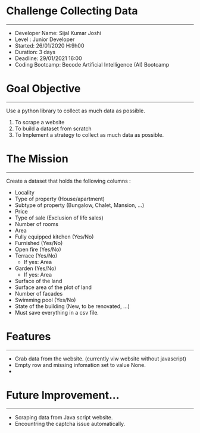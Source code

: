 # Challenge Collecting Data
---
* Developer Name: Sijal Kumar Joshi
* Level : Junior Developer
* Started: 26/01/2020 H:9h00
* Duration: 3 days
* Deadline: 29/01/2021 16:00
* Coding Bootcamp: Becode Artificial Intelligence (AI) Bootcamp

# Goal Objective
---
Use a python library to collect as much data as possible.

1. To scrape a website
2. To build a dataset from scratch
3. To Implement a strategy to collect as much data as possible.


# The Mission
---
Create a dataset that holds the following columns :

* Locality
* Type of property (House/apartment)
* Subtype of property (Bungalow, Chalet, Mansion, ...)
* Price
* Type of sale (Exclusion of life sales)
* Number of rooms
* Area
* Fully equipped kitchen (Yes/No)
* Furnished (Yes/No)
* Open fire (Yes/No)
* Terrace (Yes/No)
	* If yes: Area
* Garden (Yes/No)
	* If yes: Area
* Surface of the land
* Surface area of the plot of land
* Number of facades
* Swimming pool (Yes/No)
* State of the building (New, to be renovated, ...)
* Must save everything in a csv file.

# Features
---
* Grab data from the website. (currently viw website without javascript)
* Empty row and missing infomation set to value None.
* 



# Future Improvement...
---
* Scraping data from Java script website. 
* Encountring the captcha issue automatically.
